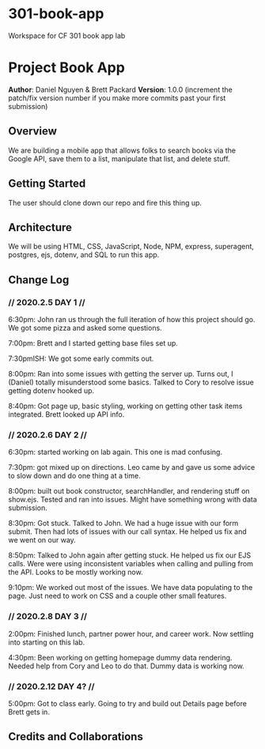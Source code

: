 # 301-book-app
Workspace for CF 301 book app lab

# Project Book App

**Author**: Daniel Nguyen & Brett Packard
**Version**: 1.0.0 (increment the patch/fix version number if you make more commits past your first submission)

## Overview
We are building a mobile app that allows folks to search books via the Google API, save them to a list, manipulate that list, and delete stuff.

## Getting Started
The user should clone down our repo and fire this thing up.

## Architecture
We will be using HTML, CSS, JavaScript, Node, NPM, express, superagent, postgres, ejs, dotenv, and SQL to run this app.

## Change Log
### // 2020.2.5 DAY 1 //
6:30pm: John ran us through the full iteration of how this project should go. We got some pizza and asked some questions.

7:00pm: Brett and I started getting base files set up. 

7:30pmISH: We got some early commits out. 

8:00pm: Ran into some issues with getting the server up. Turns out, I (Daniel) totally misunderstood some basics. Talked to Cory to resolve issue getting dotenv hooked up.

8:40pm: Got page up, basic styling, working on getting other task items integrated. Brett looked up API info.

### // 2020.2.6 DAY 2 //

6:30pm: started working on lab again. This one is mad confusing.

7:30pm: got mixed up on directions. Leo came by and gave us some advice to slow down and do one thing at a time.

8:00pm: built out book constructor, searchHandler, and rendering stuff on show.ejs. Tested and ran into issues. Might have something wrong with data submission.

8:30pm: Got stuck. Talked to John. We had a huge issue with our form submit. Then had lots of issues with our call syntax. He helped us fix and we went on our way.

8:50pm: Talked to John again after getting stuck. He helped us fix our EJS calls. Were were using inconsistent variables when calling and pulling from the API. Looks to be mostly working now.

9:10pm: We worked out most of the issues. We have data populating to the page. Just need to work on CSS and a couple other small features.

### // 2020.2.8 DAY 3 //

2:00pm: Finished lunch, partner power hour, and career work. Now settling into starting on this lab. 

4:30pm: Been working on getting homepage dummy data rendering. Needed help from Cory and Leo to do that. Dummy data is working now. 

### // 2020.2.12 DAY 4? //
 
5:00pm: Got to class early. Going to try and build out Details page before Brett gets in.

## Credits and Collaborations
<!-- Give credit (and a link) to other people or resources that helped you build this application. -->
